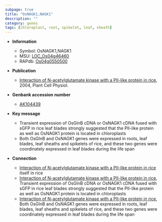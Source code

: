 ```yaml
---
subpage: true
title: "OsNAGK1,NAGK1"
description: ""
category: genes
tags: [chloroplast, root, spikelet, leaf, sheath]
---
```


* **Information**  
    + Symbol: OsNAGK1,NAGK1  
    + MSU: [LOC_Os04g46460](http://rice.plantbiology.msu.edu/cgi-bin/ORF_infopage.cgi?orf=LOC_Os04g46460)  
    + RAPdb: [Os04g0550500](http://rapdb.dna.affrc.go.jp/viewer/gbrowse_details/irgsp1?name=Os04g0550500)  

* **Publication**  
    + [Interaction of N-acetylglutamate kinase with a PII-like protein in rice](http://www.ncbi.nlm.nih.gov/pubmed?term=Interaction+of+N-acetylglutamate+kinase+with+a+PII-like+protein+in+rice%5BTitle%5D), 2004, Plant Cell Physiol.

* **Genbank accession number**  
    + [AK104439](http://www.ncbi.nlm.nih.gov/nuccore/AK104439)

* **Key message**  
    + Transient expression of OsGlnB cDNA or OsNAGK1 cDNA fused with sGFP in rice leaf blades strongly suggested that the PII-like protein as well as OsNAGK1 protein is located in chloroplasts
    + Both OsGlnB and OsNAGK1 genes were expressed in roots, leaf blades, leaf sheaths and spikelets of rice, and these two genes were coordinately expressed in leaf blades during the life span

* **Connection**  
    + [Interaction of N-acetylglutamate kinase with a PII-like protein in rice](OsGlnB) itself in rice
    + [Interaction of N-acetylglutamate kinase with a PII-like protein in rice](http://www.ncbi.nlm.nih.gov/pubmed?term=Interaction+of+N-acetylglutamate+kinase+with+a+PII-like+protein+in+rice%5BTitle%5D), Transient expression of OsGlnB cDNA or OsNAGK1 cDNA fused with sGFP in rice leaf blades strongly suggested that the PII-like protein as well as OsNAGK1 protein is located in chloroplasts
    + [Interaction of N-acetylglutamate kinase with a PII-like protein in rice](http://www.ncbi.nlm.nih.gov/pubmed?term=Interaction+of+N-acetylglutamate+kinase+with+a+PII-like+protein+in+rice%5BTitle%5D), Both OsGlnB and OsNAGK1 genes were expressed in roots, leaf blades, leaf sheaths and spikelets of rice, and these two genes were coordinately expressed in leaf blades during the life span




